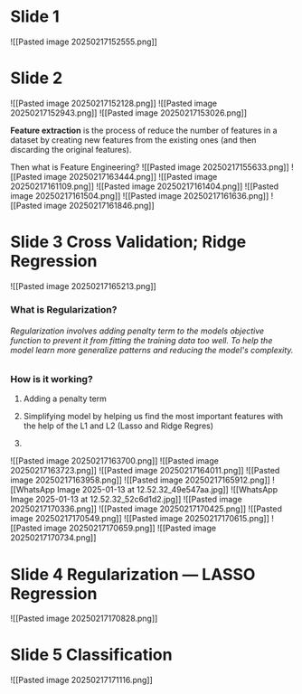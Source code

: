 # Slide 1
![[Pasted image 20250217152555.png]]
# Slide 2
![[Pasted image 20250217152128.png]]
![[Pasted image 20250217152943.png]]
![[Pasted image 20250217153026.png]]

**Feature extraction** is the process of reduce the number of features in a dataset by creating new features from the existing ones (and then discarding the original features).

Then what is Feature Engineering?
![[Pasted image 20250217155633.png]]
![[Pasted image 20250217163444.png]]
![[Pasted image 20250217161109.png]]
![[Pasted image 20250217161404.png]]
![[Pasted image 20250217161504.png]]
![[Pasted image 20250217161636.png]]
![[Pasted image 20250217161846.png]]

# Slide 3 Cross Validation; Ridge Regression
![[Pasted image 20250217165213.png]]
### What is Regularization?
###### Regularization involves adding penalty term to the models objective function to prevent it from fitting the training data too well. To help the model learn more generalize patterns and reducing the model's complexity.

### How is it working?
1. Adding a penalty term 
2. Simplifying model by helping us find the most important features with the help of the L1 and L2 (Lasso and Ridge Regres)

3. 


![[Pasted image 20250217163700.png]]
![[Pasted image 20250217163723.png]]
![[Pasted image 20250217164011.png]]
![[Pasted image 20250217163958.png]]
![[Pasted image 20250217165912.png]]
![[WhatsApp Image 2025-01-13 at 12.52.32_49e547aa.jpg]]
![[WhatsApp Image 2025-01-13 at 12.52.32_52c6d1d2.jpg]]
![[Pasted image 20250217170336.png]]
![[Pasted image 20250217170425.png]]
![[Pasted image 20250217170549.png]]
![[Pasted image 20250217170615.png]]
![[Pasted image 20250217170659.png]]
![[Pasted image 20250217170734.png]]

# Slide 4 Regularization — LASSO Regression
![[Pasted image 20250217170828.png]]


# Slide 5 Classification
![[Pasted image 20250217171116.png]]
